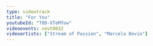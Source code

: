 ```yaml
---
type: videotrack
title: "For You"
youtubeId: "T0D-XTeMfow"
videoevents: vevt0032
videoartists: ["Stream of Passion", "Marcela Bovio"]
---
```

